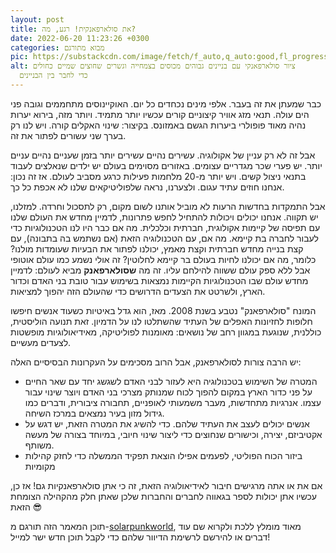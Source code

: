 ```yaml
---
layout: post
title: את סולארפאנקית! רגע, מה?
date: 2022-06-20 11:23:26 +0300
categories: מבוא מתורגם
pic: https://substackcdn.com/image/fetch/f_auto,q_auto:good,fl_progressive:steep/https%3A%2F%2Fbucketeer-e05bbc84-baa3-437e-9518-adb32be77984.s3.amazonaws.com%2Fpublic%2Fimages%2F12da795f-7a00-421b-8fae-b86a60fe7272_736x920.jpeg
alt: ציור סולארפאנקי עם בניינים גבוהים מכוסים בצמחייה וגשרים שחוצים שמיים כחולים
  כדי לחבר בין הבניינים
---
```

כבר שמעתן את זה בעבר. אלפי מינים נכחדים כל יום. האוקיינוסים מתחממים וגובה פני הים עולה. תנאי מזג אוויר קיצוניים קורים עכשיו יותר מתמיד. ויותר מזה, בירוא יערות נהיה מאוד פופולרי ביערות הגשם באמזונס. בקיצור: שינוי האקלים קורה. ויש לנו רק בערך שני עשורים לפתור את זה.

אבל זה לא רק עניין של אקולוגיה. עשירים נהיים עשירים יותר בזמן שעניים נהיים עניים יותר. יש פערי שכר מגדריים עצומים. באזורים מסוימים בעולם יש ילדים שנאלצים לעבוד בתנאי ניצול קשים. ויש יותר מ-20 מלחמות פעילות כרגע מסביב לעולם. אז זה נכון: אנחנו חוזים עתיד עגום. ולצערנו, נראה שלפוליטיקאים שלנו לא אכפת כל כך.

אבל התמקדות בחדשות הרעות לא מוביל אותנו לשום מקום, רק לתסכול וחרדה. למזלנו, יש תקווה. אנחנו יכולים ויכולות להתחיל לחפש פתרונות, לדמיין מחדש את העולם שלנו עם תפיסה של קיימות אקולוגית, חברתית וכלכלית. מה אם כבר היו לנו הטכנולוגיות כדי לעבור לחברה בת קיימא. מה אם, עם הטכנולוגיה הזאת (אם נשתמש בה בתבונה), עם קצת בנייה מחדש חברתית וקצת מאמץ, יכולנו לפתור את הבעיות שעומדות מולנו? כלומר, מה אם יכולנו לחיות בעולם בר קיימא לחלוטין? זה אולי נשמע כמו עולם אוטופי אבל ללא ספק עולם ששווה להילחם עליו. זה מה **שסולארפאנק** מביא לעולם: לדמיין מחדש עולם שבו הטכנולוגיות הקיימות נמצאות בשימוש עבור טובת בני האדם וכדור הארץ, ולשרטט את הצעדים הדרושים כדי שהעולם הזה יהפוך למציאות.

המונח "סולארפאנק" נטבע בשנת 2008. מאז, הוא גדל באיטיות כשעוד אנשים חיפשו חלופות לחזיונות האפלים של העתיד שהשתלטו לנו על הדמיון. זאת תנועה הוליסטית, כוללנית, שנוגעת במגוון רחב של נושאים: מאומנות לפוליטיקה, מאידיאולוגיות מופשטות לצעדים מעשיים.

יש הרבה צורות לסולארפאנק, אבל הרוב מסכימים על העקרונות הבסיסיים האלה:

* המטרה של השימוש בטכנולוגיה היא לעזור לבני האדם לשגשג יחד עם שאר החיים על פני כדור הארץ במקום להפוך לכוח שמנותק מצרכי בני האדם ויוצר שינוי עבור עצמו. אנרגיות מתחדשות, מעבר משמעותי לאופניים, תחבורה ציבורית, ודברים כמו גידול מזון בעיר נמצאים במרכז השיחה.
* אנשים יכולים לעצב את העתיד שלהם. כדי להשיג את המטרה הזאת, יש דגש על אקטיביזם, יצירה, וכישורים שנחוצים כדי ליצור שינוי חיובי, במיוחד בצורה של מעשה משותף.
* ביזור הכוח הפוליטי, לפעמים אפילו הוצאת תפקיד הממשלה כדי לחזק קהילות מקומיות

אם את או אתה מרגישים חיבור לאידיאולוגיה הזאת, זה כי אתן סולארפאנקיות גם! אז כן, עכשיו אתן יכולות לספר בגאווה לחברים והחברות שלכן שאתן חלק מהקהילה הצומחת הזאת 😎



תוכן המאמר הזה תורגם מ-[solarpunkworld](https://solarpunkworld.substack.com/), מאוד מומלץ ללכת ולקרוא שם עוד דברים או להירשם לרשימת הדיוור שלהם כדי לקבל תוכן חדש ישר למייל!